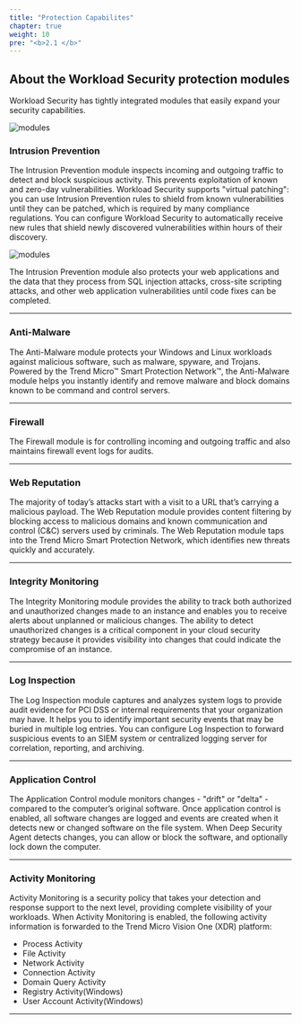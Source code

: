 ```yaml
---
title: "Protection Capabilites"
chapter: true
weight: 10
pre: "<b>2.1 </b>"
---
```


## About the Workload Security protection modules

Workload Security has tightly integrated modules that easily expand your security capabilities.

![modules](/images/modules.png)

### Intrusion Prevention
The Intrusion Prevention module inspects incoming and outgoing traffic to detect and block suspicious activity. This prevents exploitation of known and zero-day vulnerabilities. Workload Security supports "virtual patching": you can use Intrusion Prevention rules to shield from known vulnerabilities until they can be patched, which is required by many compliance regulations. You can configure Workload Security to automatically receive new rules that shield newly discovered vulnerabilities within hours of their discovery.

![modules](/images/virtual_patching.png)

The Intrusion Prevention module also protects your web applications and the data that they process from SQL injection attacks, cross-site scripting attacks, and other web application vulnerabilities until code fixes can be completed.

---

### Anti-Malware

The Anti-Malware module protects your Windows and Linux workloads against malicious software, such as malware, spyware, and Trojans. Powered by the Trend Micro™ Smart Protection Network™, the Anti-Malware module helps you instantly identify and remove malware and block domains known to be command and control servers.

---

### Firewall

The Firewall module is for controlling incoming and outgoing traffic and also maintains firewall event logs for audits.

---

### Web Reputation

The majority of today’s attacks start with a visit to a URL that’s carrying a malicious payload. The Web Reputation module provides content filtering by blocking access to malicious domains and known communication and control (C&C) servers used by criminals. The Web Reputation module taps into the Trend Micro Smart Protection Network, which identifies new threats quickly and accurately.

---

### Integrity Monitoring

The Integrity Monitoring module provides the ability to track both authorized and unauthorized changes made to an instance and enables you to receive alerts about unplanned or malicious changes. The ability to detect unauthorized changes is a critical component in your cloud security strategy because it provides visibility into changes that could indicate the compromise of an instance.

---

### Log Inspection

The Log Inspection module captures and analyzes system logs to provide audit evidence for PCI DSS or internal requirements that your organization may have. It helps you to identify important security events that may be buried in multiple log entries. You can configure Log Inspection to forward suspicious events to an SIEM system or centralized logging server for correlation, reporting, and archiving.

---

### Application Control

The Application Control module monitors changes - "drift" or "delta" - compared to the computer’s original software. Once application control is enabled, all software changes are logged and events are created when it detects new or changed software on the file system. When Deep Security Agent detects changes, you can allow or block the software, and optionally lock down the computer.

---

### Activity Monitoring

Activity Monitoring is a security policy that takes your detection and response support to the next level, providing complete visibility of your workloads. When Activity Monitoring is enabled, the following activity information is forwarded to the Trend Micro Vision One (XDR) platform:

- Process Activity
- File Activity
- Network Activity
- Connection Activity
- Domain Query Activity
- Registry Activity(Windows)
- User Account Activity(Windows)

---
